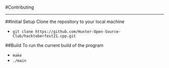 #Contributing
***
##Initial Setup
Clone the repository to your local machine
- `git clone https://github.com/Hunter-Open-Source-Club/hacktoberfest21.cpp.git`

##Build
To run the current build of the program
- `make`
- `./main`
